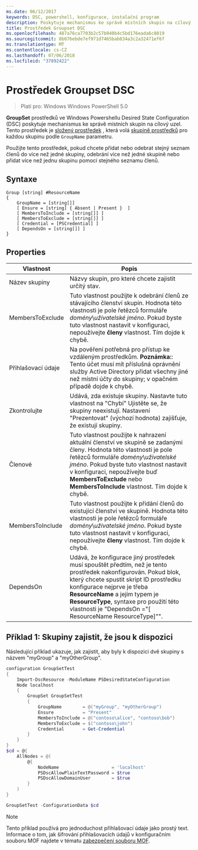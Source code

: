 ```yaml
---
ms.date: 06/12/2017
keywords: DSC, powershell, konfigurace, instalační program
description: Poskytuje mechanismus ke správě místních skupin na cílový uzel.
title: Prostředek Groupset DSC
ms.openlocfilehash: 487a76ca7703b2c57b940b4c5bd176eada6c8019
ms.sourcegitcommit: 8b076ebde7ef971d7465bab834a3c2a32471ef6f
ms.translationtype: MT
ms.contentlocale: cs-CZ
ms.lasthandoff: 07/06/2018
ms.locfileid: "37892422"
---
```

# <a name="dsc-groupset-resource"></a>Prostředek Groupset DSC

> Platí pro: Windows Windows PowerShell 5.0

**GroupSet** prostředků ve Windows Powershellu Desired State Configuration (DSC) poskytuje mechanismus ke správě místních skupin na cílový uzel. Tento prostředek je [složený prostředek](authoringResourceComposite.md) , která volá [skupině prostředků](groupResource.md) pro každou skupinu podle `GroupName` parametru.

Použijte tento prostředek, pokud chcete přidat nebo odebrat stejný seznam členů do více než jedné skupiny, odebrání více než jedné skupině nebo přidat více než jednu skupinu pomocí stejného seznamu členů.

## <a name="syntax"></a>Syntaxe

```
Group [string] #ResourceName
{
    GroupName = [string[]]
    [ Ensure = [string] { Absent | Present }  ]
    [ MembersToInclude = [string[]] ]
    [ MembersToExclude = [string[]] ]
    [ Credential = [PSCredential] ]
    [ DependsOn = [string[]] ]
}
```

## <a name="properties"></a>Properties

|  Vlastnost  |  Popis   |
|---|---|
| Název skupiny| Názvy skupin, pro které chcete zajistit určitý stav.|
| MembersToExclude| Tuto vlastnost použijte k odebrání členů ze stávajícího členství skupin. Hodnota této vlastnosti je pole řetězců formuláře *domény*\\*uživatelské jméno*. Pokud byste tuto vlastnost nastavit v konfiguraci, nepoužívejte **členy** vlastnost. Tím dojde k chybě.|
| Přihlašovací údaje| Na pověření potřebná pro přístup ke vzdáleným prostředkům. **Poznámka:**: Tento účet musí mít příslušná oprávnění služby Active Directory přidat všechny jiné než místní účty do skupiny; v opačném případě dojde k chybě.
| Zkontrolujte| Udává, zda existuje skupiny. Nastavte tuto vlastnost na "Chybí" Ujistěte se, že skupiny neexistují. Nastavení "Prezentovat" (výchozí hodnota) zajišťuje, že existují skupiny.|
| Členové| Tuto vlastnost použijte k nahrazení aktuální členství ve skupině se zadanými členy. Hodnota této vlastnosti je pole řetězců formuláře *domény*\\*uživatelské jméno*. Pokud byste tuto vlastnost nastavit v konfiguraci, nepoužívejte buď **MembersToExclude** nebo **MembersToInclude** vlastnost. Tím dojde k chybě.|
| MembersToInclude| Tuto vlastnost použijte k přidání členů do existující členství ve skupině. Hodnota této vlastnosti je pole řetězců formuláře *domény*\\*uživatelské jméno*. Pokud byste tuto vlastnost nastavit v konfiguraci, nepoužívejte **členy** vlastnost. Tím dojde k chybě.|
| DependsOn | Udává, že konfigurace jiný prostředek musí spouštět předtím, než je tento prostředek nakonfigurován. Pokud blok, který chcete spustit skript ID prostředku konfigurace nejprve je třeba __ResourceName__ a jejím typem je __ResourceType__, syntaxe pro použití této vlastnosti je "DependsOn ="[ ResourceName ResourceType]"".|

## <a name="example-1-ensuring-groups-are-present"></a>Příklad 1: Skupiny zajistit, že jsou k dispozici

Následující příklad ukazuje, jak zajistit, aby byly k dispozici dvě skupiny s názvem "myGroup" a "myOtherGroup".

```powershell
configuration GroupSetTest
{
    Import-DscResource -ModuleName PSDesiredStateConfiguration
    Node localhost
    {
        GroupSet GroupSetTest
        {
            GroupName        = @("myGroup", "myOtherGroup")
            Ensure           = "Present"
            MembersToInclude = @("contoso\alice", "contoso\bob")
            MembersToExclude = $("contoso\john")
            Credential       = Get-Credential
        }
    }
}
$cd = @{
    AllNodes = @(
        @{
            NodeName                    = 'localhost'
            PSDscAllowPlainTextPassword = $true
            PSDscAllowDomainUser        = $true
        }
    )
}

GroupSetTest -ConfigurationData $cd
```

> [!NOTE] 
> Tento příklad používá pro jednoduchost přihlašovací údaje jako prostý text. Informace o tom, jak šifrování přihlašovacích údajů v konfiguračním souboru MOF najdete v tématu [zabezpečení souboru MOF](secureMOF.md).
